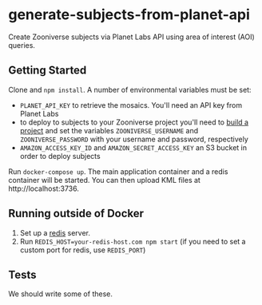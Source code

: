 # generate-subjects-from-planet-api
Create Zooniverse subjects via Planet Labs API using area of interest (AOI) queries.

## Getting Started
Clone and `npm install`. A number of environmental variables must be set:

* `PLANET_API_KEY` to retrieve the mosaics. You'll need an API key from Planet Labs
* to deploy to subjects to your Zooniverse project you'll need to [build a project](https://www.zooniverse.org/lab) and set the variables `ZOONIVERSE_USERNAME` and `ZOONIVERSE_PASSWORD` with your username and password, respectively
* `AMAZON_ACCESS_KEY_ID` and `AMAZON_SECRET_ACCESS_KEY` an S3 bucket in order to deploy subjects

Run `docker-compose up`. The main application container and a redis container will be started. You can then upload KML files at http://localhost:3736.

## Running outside of Docker
1) Set up a [redis](https://redis.io) server.
2) Run `REDIS_HOST=your-redis-host.com npm start` (if you need to set a custom port for redis, use `REDIS_PORT`)

## Tests
We should write some of these.
